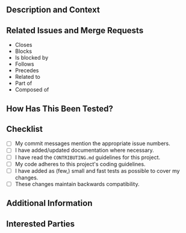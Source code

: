 <!--
Provide a general summary of your changes in the Title above.
Use the prefix "WIP:" if this is a work-in-progress pull request.
-->

<!--
Note that anything between these delimiters is a comment that will not appear in the merge request description once created.
-->

<!--
Assignees:  If you know anyone who should likely handle bringing this pull request to completion,
select them from the Assignees drop-down on the right.
This will most likely be you!
-->

<!--
Reviewers:  If you know anyone who is particularly suited to review this pull request,
select them from the Assignees drop-down on the right.
-->

<!--
Labels: Update the label of the issue(s) addressed by this pull request to "Under Review".
-->

## Description and Context
<!--
Provide a brief and concise description of your proposed change. Why is this change required?  What problem does it solve?
-->

## Related Issues and Merge Requests
<!--
If applicable, let us know how this merge request is related to any other open issues or pull requests:
-->
* Closes
* Blocks
* Is blocked by
* Follows
* Precedes
* Related to
* Part of
* Composed of

## How Has This Been Tested?
<!--
Provide details on your testing efforts. Which tests have been added? Which tests have been run?
Feel free to provide further information if useful or necessary.
-->

## Checklist
<!--
Go over all the following points, and put an `x` in all the boxes that apply.
-->
- [ ] My commit messages mention the appropriate issue numbers.
- [ ] I have added/updated documentation where necessary.
- [ ] I have read the `CONTRIBUTING.md` guidelines for this project.
- [ ] My code adheres to this project's coding guidelines.
- [ ] I have added as (few,) small and fast tests as possible to cover my changes.
- [ ] These changes maintain backwards compatibility.

## Additional Information
<!--
Is there anything else your fellow developers need to know in evaluating this pull request?
Feel free to add supplementary material here (e.g. screen output, log files, screenshots)
-->

## Interested Parties
<!--
If there's anyone, who you think should be looped in on this pull request, feel free to @mention them here.
-->

